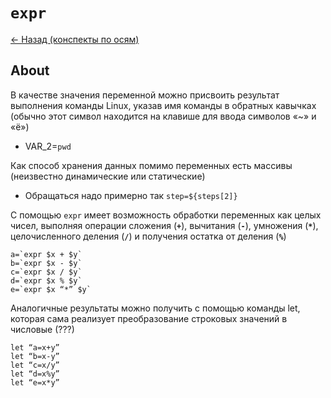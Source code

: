 # `expr`

[<- Назад (конспекты по осям)](https://github.com/boorlakov/zettelkasten/blob/main/university/operation%20systems%20and%20IDE/README.md)

## About

В качестве значения переменной можно присвоить результат выполнения команды Linux, указав имя команды в обратных кавычках (обычно этот символ находится на клавише для ввода символов «~» и «ё»)

- VAR_2=`pwd`

Как способ хранения данных помимо переменных есть массивы (неизвестно динамические или статические)

- Обращаться надо примерно так `step=${steps[2]}`

С помощью `expr` имеет возможность обработки переменных как целых чисел, выполняя операции сложения (**`+`**), вычитания (**`-`**), умножения (**`*`**), целочисленного деления (**`/`**) и получения остатка от деления (**`%`**)

```shell
a=`expr $x + $y`
b=`expr $x - $y`
c=`expr $x / $y`
d=`expr $x % $y`
e=`expr $x “*” $y`
```

Аналогичные результаты можно получить с помощью команды let, которая сама реализует преобразование строковых значений в числовые (???)

```shell
let “a=x+y”
let “b=x-y”
let “c=x/y”
let “d=x%y”
let “e=x*y”
```
